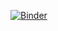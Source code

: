 [![Binder](https://mybinder.org/badge_logo.svg)](https://mybinder.org/v2/gh/umermjd11/bindertest/master)

